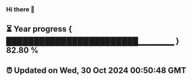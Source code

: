 ### Hi there 👋
⏳ Year progress { ████████████████████████▁▁▁▁▁▁ } 82.80 %
---
⏰ Updated on Wed, 30 Oct 2024 00:50:48 GMT
---
